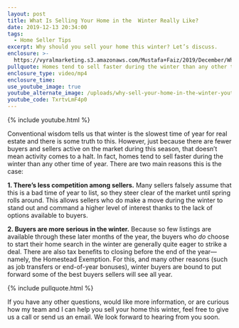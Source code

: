 ```yaml
---
layout: post
title: What Is Selling Your Home in the  Winter Really Like?
date: 2019-12-13 20:34:00
tags:
  - Home Seller Tips
excerpt: Why should you sell your home this winter? Let’s discuss.
enclosure: >-
  https://vyralmarketing.s3.amazonaws.com/Mustafa+Faiz/2019/December/What+Is+Selling+Your+Home+in+the+Winter+Really+Like_.mp4
pullquote: Homes tend to sell faster during the winter than any other time of year.
enclosure_type: video/mp4
enclosure_time:
use_youtube_image: true
youtube_alternate_image: /uploads/why-sell-your-home-in-the-winter-youtube.jpg
youtube_code: TxrtvLmF4p0
---
```


{% include youtube.html %}

Conventional wisdom tells us that winter is the slowest time of year for real estate and there is some truth to this. However, just because there are fewer buyers and sellers active on the market during this season, that doesn’t mean activity comes to a halt. In fact, homes tend to sell faster during the winter than any other time of year. There are two main reasons this is the case:&nbsp;

**1\. There’s less competition among sellers.** Many sellers falsely assume that this is a bad time of year to list, so they steer clear of the market until spring rolls around. This allows sellers who do make a move during the winter to stand out and command a higher level of interest thanks to the lack of options available to buyers.

**2\. Buyers are more serious in the winter.** Because so few listings are available through these later months of the year, the buyers who *do* choose to start their home search in the winter are generally quite eager to strike a deal. There are also tax benefits to closing before the end of the year—namely, the Homestead Exemption. For this, and many other reasons (such as job transfers or end-of-year bonuses), winter buyers are bound to put forward some of the best buyers sellers will see all year.

{% include pullquote.html %}

If you have any other questions, would like more information, or are curious how my team and I can help you sell your home this winter, feel free to give us a call or send us an email. We look forward to hearing from you soon.